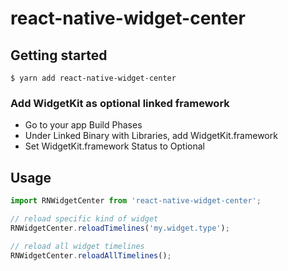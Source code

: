 # react-native-widget-center

## Getting started

`$ yarn add react-native-widget-center`

### Add WidgetKit as optional linked framework

- Go to your app Build Phases
- Under Linked Binary with Libraries, add WidgetKit.framework
- Set WidgetKit.framework Status to Optional

## Usage
```javascript
import RNWidgetCenter from 'react-native-widget-center';

// reload specific kind of widget
RNWidgetCenter.reloadTimelines('my.widget.type');

// reload all widget timelines
RNWidgetCenter.reloadAllTimelines();
```
